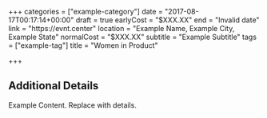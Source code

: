 +++
categories = ["example-category"]
date = "2017-08-17T00:17:14+00:00"
draft = true
earlyCost = "$XXX.XX"
end = "Invalid date"
link = "https://evnt.center"
location = "Example Name, Example City, Example State"
normalCost = "$XXX.XX"
subtitle = "Example Subtitle"
tags = ["example-tag"]
title = "Women in Product"

+++

<!--more-->

## Additional Details

Example Content. Replace with details.
